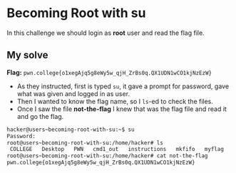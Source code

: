 # Becoming Root with su
In this challenge we should login as **root** user and read the flag file.

## My solve
**Flag:** `pwn.college{o1xegAjq5g8eWy5w_qjH_ZrBs0q.QX1UDN1wCO1kjNzEzW}`

- As they instructed, first is typed `su`, it gave a prompt for password, gave what was given and logged in as user.
- Then I wanted to know the flag name, so I `ls`-ed to check the files.
- Once I saw the file **not-the-flag** I knew that was the flag file and read it and go the flag.

```bash
hacker@users~becoming-root-with-su:~$ su
Password: 
root@users~becoming-root-with-su:/home/hacker# ls
 COLLEGE   Desktop   PWN   cmd1_out   instructions   mkfifo   myflag   not-the-flag   stdout   the-flag  '~'
root@users~becoming-root-with-su:/home/hacker# cat not-the-flag
pwn.college{o1xegAjq5g8eWy5w_qjH_ZrBs0q.QX1UDN1wCO1kjNzEzW}
```


